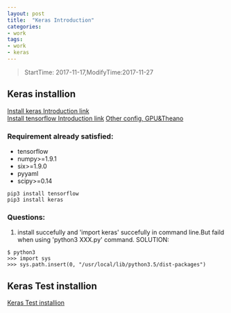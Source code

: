 ```yaml
---
layout: post
title:  "Keras Introduction"
categories:
- work
tags:
- work
- keras
---
```


> StartTime: 2017-11-17,ModifyTime:2017-11-27  

<!---more--->

## Keras installion
[Install keras Introduction link](https://keras.io/#installation)  
[Install tensorflow Introduction link](https://www.tensorflow.org/install/)
[Other config, GPU&Theano](https://www.pyimagesearch.com/2016/07/18/installing-keras-for-deep-learning/)
### Requirement already satisfied:
+ tensorflow
+ numpy>=1.9.1
+ six>=1.9.0
+ pyyaml
+ scipy>=0.14
```
pip3 install tensorflow
pip3 install keras
```
### Questions:
1. install succefully and 'import keras' succefully in command line.But faild when using 'python3 XXX.py' command.
SOLUTION:
```
$ python3
>>> import sys
>>> sys.path.insert(0, "/usr/local/lib/python3.5/dist-packages")
```

## Keras Test installion
[Keras Test installion](https://keras-cn.readthedocs.io/en/latest/for_beginners/keras_linux/)
